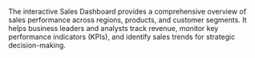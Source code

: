 The interactive Sales Dashboard provides a comprehensive overview of sales performance across regions, products, and customer segments.
It helps business leaders and analysts track revenue, monitor key performance indicators (KPIs), 
and identify sales trends for strategic decision-making.
